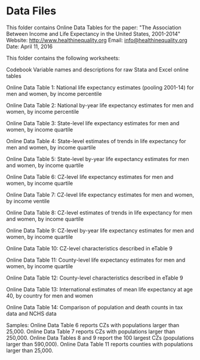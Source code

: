 # Data Files
This folder contains Online Data Tables for the paper:
"The Association Between Income and Life Expectancy in the United States, 2001-2014" 
Website: http://www.healthinequality.org
Email: info@healthinequality.org
Date: April 11, 2016

This folder contains the following worksheets:

Codebook
Variable names and descriptions for raw Stata and Excel online tables 

Online Data Table 1: 
National life expectancy estimates (pooling 2001-14) for men and women, by income percentile 

Online Data Table 2: 
National by-year life expectancy estimates for men and women, by income percentile

Online Data Table 3: 
State-level life expectancy estimates for men and women, by income quartile

Online Data Table 4: 
State-level estimates of trends in life expectancy for men and women, by income quartile

Online Data Table 5: 
State-level by-year life expectancy estimates for men and women, by income quartile 

Online Data Table 6: 
CZ-level life expectancy estimates for men and women, by income quartile

Online Data Table 7: 
CZ-level life expectancy estimates for men and women, by income ventile

Online Data Table 8: 
CZ-level estimates of trends in life expectancy for men and women, by income quartile

Online Data Table 9: 
CZ-level by-year life expectancy estimates for men and women, by income quartile

Online Data Table 10: 
CZ-level characteristics described in eTable 9 

Online Data Table 11: 
County-level life expectancy estimates for men and women, by income quartile 

Online Data Table 12: 
County-level characteristics described in eTable 9 

Online Data Table 13: 
International estimates of mean life expectancy at age 40, by country for men and women

Online Data Table 14: 
Comparison of population and death counts in tax data and NCHS data 


Samples:
Online Data Table 6 reports CZs with populations larger than 25,000.
Online Data Table 7 reports CZs with populations larger than 250,000.
Online Data Tables 8 and 9 report the 100 largest CZs (populations larger than 590,000).
Online Data Table 11 reports counties with populations larger than 25,000.
